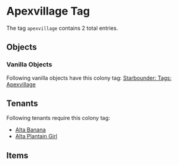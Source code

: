 # Apexvillage Tag

The tag `apexvillage` contains 2 total entries.

## Objects

### Vanilla Objects

Following vanilla objects have this colony tag: [Starbounder: Tags: Apexvillage](https://starbounder.org/Tag:Apexvillage)

## Tenants

Following tenants require this colony tag:

- [Alta Banana](https://ceterai.github.io/MyEnternia/Wiki/AltaBanana)
- [Alta Plantain Girl](https://ceterai.github.io/MyEnternia/Wiki/AltaPlantainGirl)

## Items
